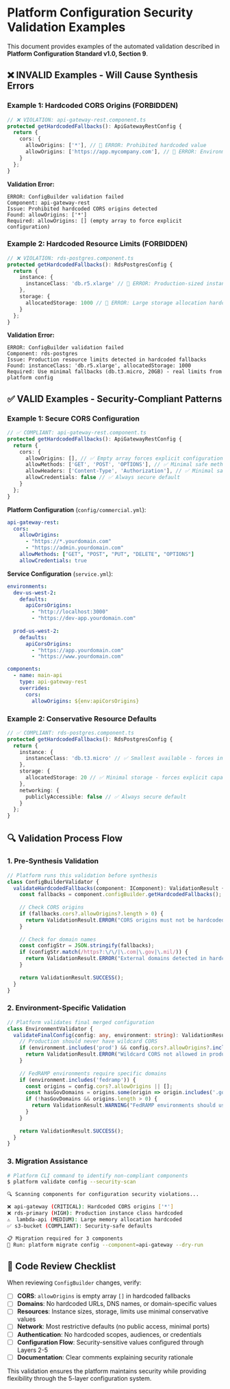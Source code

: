 # Platform Configuration Security Validation Examples

This document provides examples of the automated validation described in **Platform Configuration Standard v1.0, Section 9**.

## ❌ INVALID Examples - Will Cause Synthesis Errors

### Example 1: Hardcoded CORS Origins (FORBIDDEN)
```typescript
// ❌ VIOLATION: api-gateway-rest.component.ts
protected getHardcodedFallbacks(): ApiGatewayRestConfig {
  return {
    cors: {
      allowOrigins: ['*'], // 🚨 ERROR: Prohibited hardcoded value
      allowOrigins: ['https://app.mycompany.com'], // 🚨 ERROR: Environment-specific domain hardcoded
    }
  };
}
```

**Validation Error:**
```
ERROR: ConfigBuilder validation failed
Component: api-gateway-rest
Issue: Prohibited hardcoded CORS origins detected
Found: allowOrigins: ['*']
Required: allowOrigins: [] (empty array to force explicit configuration)
```

### Example 2: Hardcoded Resource Limits (FORBIDDEN)
```typescript
// ❌ VIOLATION: rds-postgres.component.ts  
protected getHardcodedFallbacks(): RdsPostgresConfig {
  return {
    instance: {
      instanceClass: 'db.r5.xlarge' // 🚨 ERROR: Production-sized instance hardcoded
    },
    storage: {
      allocatedStorage: 1000 // 🚨 ERROR: Large storage allocation hardcoded
    }
  };
}
```

**Validation Error:**
```
ERROR: ConfigBuilder validation failed
Component: rds-postgres
Issue: Production resource limits detected in hardcoded fallbacks
Found: instanceClass: 'db.r5.xlarge', allocatedStorage: 1000
Required: Use minimal fallbacks (db.t3.micro, 20GB) - real limits from platform config
```

## ✅ VALID Examples - Security-Compliant Patterns

### Example 1: Secure CORS Configuration  
```typescript
// ✅ COMPLIANT: api-gateway-rest.component.ts
protected getHardcodedFallbacks(): ApiGatewayRestConfig {
  return {
    cors: {
      allowOrigins: [], // ✅ Empty array forces explicit configuration
      allowMethods: ['GET', 'POST', 'OPTIONS'], // ✅ Minimal safe methods
      allowHeaders: ['Content-Type', 'Authorization'], // ✅ Minimal safe headers
      allowCredentials: false // ✅ Always secure default
    }
  };
}
```

**Platform Configuration** (`config/commercial.yml`):
```yaml
api-gateway-rest:
  cors:
    allowOrigins:
      - "https://*.yourdomain.com"
      - "https://admin.yourdomain.com"
    allowMethods: ["GET", "POST", "PUT", "DELETE", "OPTIONS"]
    allowCredentials: true
```

**Service Configuration** (`service.yml`):
```yaml
environments:
  dev-us-west-2:
    defaults:
      apiCorsOrigins:
        - "http://localhost:3000"
        - "https://dev-app.yourdomain.com"
        
  prod-us-west-2:
    defaults:
      apiCorsOrigins:
        - "https://app.yourdomain.com"
        - "https://www.yourdomain.com"

components:
  - name: main-api
    type: api-gateway-rest
    overrides:
      cors:
        allowOrigins: ${env:apiCorsOrigins}
```

### Example 2: Conservative Resource Defaults
```typescript
// ✅ COMPLIANT: rds-postgres.component.ts
protected getHardcodedFallbacks(): RdsPostgresConfig {
  return {
    instance: {
      instanceClass: 'db.t3.micro' // ✅ Smallest available - forces intentional sizing
    },
    storage: {
      allocatedStorage: 20 // ✅ Minimal storage - forces explicit capacity planning
    },
    networking: {
      publiclyAccessible: false // ✅ Always secure default
    }
  };
}
```

## 🔍 Validation Process Flow

### 1. Pre-Synthesis Validation
```typescript
// Platform runs this validation before synthesis
class ConfigBuilderValidator {
  validateHardcodedFallbacks(component: IComponent): ValidationResult {
    const fallbacks = component.configBuilder.getHardcodedFallbacks();
    
    // Check CORS origins
    if (fallbacks.cors?.allowOrigins?.length > 0) {
      return ValidationResult.ERROR("CORS origins must not be hardcoded");
    }
    
    // Check for domain names
    const configStr = JSON.stringify(fallbacks);
    if (configStr.match(/https?:\/\/|\.com|\.gov|\.mil/)) {
      return ValidationResult.ERROR("External domains detected in hardcoded fallbacks");
    }
    
    return ValidationResult.SUCCESS();
  }
}
```

### 2. Environment-Specific Validation  
```typescript
// Platform validates final merged configuration
class EnvironmentValidator {
  validateFinalConfig(config: any, environment: string): ValidationResult {
    // Production should never have wildcard CORS
    if (environment.includes('prod') && config.cors?.allowOrigins?.includes('*')) {
      return ValidationResult.ERROR("Wildcard CORS not allowed in production");
    }
    
    // FedRAMP environments require specific domains
    if (environment.includes('fedramp')) {
      const origins = config.cors?.allowOrigins || [];
      const hasGovDomains = origins.some(origin => origin.includes('.gov') || origin.includes('.mil'));
      if (!hasGovDomains && origins.length > 0) {
        return ValidationResult.WARNING("FedRAMP environments should use .gov/.mil domains");
      }
    }
    
    return ValidationResult.SUCCESS();
  }
}
```

### 3. Migration Assistance
```bash
# Platform CLI command to identify non-compliant components
$ platform validate config --security-scan

🔍 Scanning components for configuration security violations...

❌ api-gateway (CRITICAL): Hardcoded CORS origins ['*'] 
❌ rds-primary (HIGH): Production instance class hardcoded
⚠️  lambda-api (MEDIUM): Large memory allocation hardcoded
✅ s3-bucket (COMPLIANT): Security-safe defaults

📋 Migration required for 3 components
🚀 Run: platform migrate config --component=api-gateway --dry-run
```

## 📝 Code Review Checklist

When reviewing `ConfigBuilder` changes, verify:

- [ ] **CORS**: `allowOrigins` is empty array `[]` in hardcoded fallbacks
- [ ] **Domains**: No hardcoded URLs, DNS names, or domain-specific values
- [ ] **Resources**: Instance sizes, storage, limits use minimal conservative values  
- [ ] **Network**: Most restrictive defaults (no public access, minimal ports)
- [ ] **Authentication**: No hardcoded scopes, audiences, or credentials
- [ ] **Configuration Flow**: Security-sensitive values configured through Layers 2-5
- [ ] **Documentation**: Clear comments explaining security rationale

This validation ensures the platform maintains security while providing flexibility through the 5-layer configuration system.
